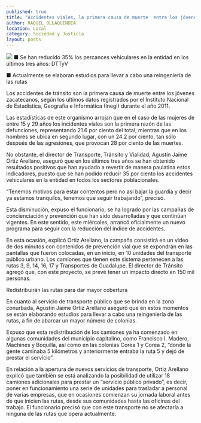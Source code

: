 ```yaml
---
published: true
title: "Accidentes viales, la primera causa de muerte  entre los jóvenes zacatecanos, informa Inegi"
author: RAQUEL OLLAQUINDIA
location: Local
category: Sociedad y Justicia
layout: posts
---
```


![](http://i.imgur.com/uPnrzptm.jpg)
■ Se han reducido 35% los percances vehiculares en la entidad en los últimos tres años: DTTyV

■ Actualmente se elaboran estudios para llevar a cabo una reingeniería de las rutas

Los accidentes de tránsito son la primera causa de muerte entre los jóvenes zacatecanos, según los últimos datos registrados por el Instituto Nacional de Estadística, Geografía e Informática (Inegi) durante el año 2011.

Las estadísticas de este organismo arrojan que en el caso de las mujeres de entre 15 y 29 años los incidentes viales son la primera razón de las defunciones, representando 21.6 por ciento del total; mientras que en los hombres se ubica en segundo lugar, con un 24.2 por ciento, tan sólo después de las agresiones, que provocan 28 por ciento de las muertes.

No obstante, el director de Transporte, Tránsito y Vialidad, Agustín Jaime Ortiz Arellano, aseguró que en los últimos tres años se han obtenido resultados positivos que han ayudado a revertir de manera paulatina estos indicadores, puesto que se han podido reducir 35 por ciento los accidentes vehiculares en la entidad en todos los sectores poblacionales.

“Tenemos motivos para estar contentos pero no así bajar la guardia y decir ya estamos tranquilos, tenemos que seguir trabajando”, precisó.

Esta disminución, expuso el funcionario, se ha logrado por las campañas de concienciación y prevención que han sido desarrolladas y que continúan vigentes. En este sentido, este miércoles, arrancó oficialmente un nuevo programa para seguir con la reducción del índice de accidentes.

En esta ocasión, explicó Ortiz Arellano, la campaña consistirá en un video de dos minutos con contenidos de prevención vial que se expondrán en las pantallas que fueron colocadas, en un inicio, en 10 unidades del transporte público urbano.
Los camiones que tienen este sistema pertenecen a las rutas 3, 9, 14, 16, 17 y Transportes de Guadalupe. El director de Tránsito agregó que, con este proyecto, se prevé tener un impacto directo en 150 mil personas.

Redistribuirán las rutas para dar mayor cobertura

En cuanto al servicio de transporte público que se brinda en la zona conurbada, Agustín Jaime Ortiz Arellano aseguró que en estos momentos se están elaborando estudios para llevar a cabo una reingeniería de las rutas, a fin de abarcar un mayor número de colonias.

Expuso que esta redistribución de los camiones ya ha comenzado en algunas comunidades del municipio capitalino, como Francisco I. Madero, Machines y Boquilla, así como en las colonias Corea 1 y Corea 2, “donde la gente caminaba 5 kilómetros y anteriormente entraba la ruta 5 y dejó de prestar el servicio”.

En relación a la apertura de nuevos servicios de transporte, Ortiz Arellano explicó que también se está analizando la posibilidad de utilizar 18 camiones adicionales para prestar un “servicio público privado”, es decir, poner en funcionamiento una serie de unidades para trasladar a personal de varias empresas, que en ocasiones comienzan su jornada laboral antes de que inicien las rutas, desde sus comunidades hasta las oficinas del trabajo. El funcionario precisó que con este transporte no se afectaría a ninguna de las rutas que opera actualmente.
